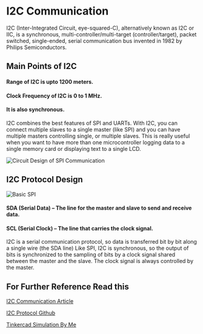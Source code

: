 
# I2C Communication

I2C (Inter-Integrated Circuit, eye-squared-C), alternatively known as I2C or IIC, is a synchronous, multi-controller/multi-target (controller/target), packet switched, single-ended, serial communication bus invented in 1982 by Philips Semiconductors.

## Main Points of I2C
#### Range of I2C is upto 1200 meters.
#### Clock Frequency of I2C is 0 to 1 MHz.
#### It is also synchronous. 
I2C combines the best features of SPI and UARTs. With I2C, you can connect multiple slaves to a single master (like SPI) and you can have multiple masters controlling single, or multiple slaves. This is really useful when you want to have more than one microcontroller logging data to a single memory card or displaying text to a single LCD.






![Circuit Design of SPI Communication](https://drive.google.com/file/d/16yU6Hl0TB5Qi9b79b5YyGKC_BUSb0qld/view?usp=sharing)




## I2C Protocol Design

![Basic SPI](https://drive.google.com/file/d/1wq5i45U2MoEz7pgVW7xK5hnE_gONwKwV/view?usp=sharing)

#### SDA (Serial Data) – The line for the master and slave to send and receive data.

#### SCL (Serial Clock) – The line that carries the clock signal.

I2C is a serial communication protocol, so data is transferred bit by bit along a single wire (the SDA line)
Like SPI, I2C is synchronous, so the output of bits is synchronized to the sampling of bits by a clock signal shared between the master and the slave. The clock signal is always controlled by the master.


## For Further Reference Read this 

[I2C Communication Article](https://www.circuitbasics.com/basics-of-the-i2c-communication-protocol/)

[I2C Protocol Github](https://github.com/topics/i2c-protocol)

[Tinkercad Simulation By Me](https://www.tinkercad.com/embed/9Bdo4Jb6NSf)
